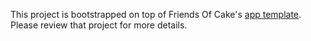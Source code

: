 This project is bootstrapped on top of Friends Of Cake's [app template](https://github.com/FriendsOfCake/app-template). Please review that project for more details.
